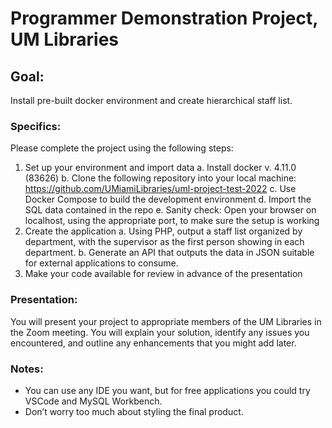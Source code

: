 # Programmer Demonstration Project, UM Libraries

## Goal:  
Install pre-built docker environment and create hierarchical staff list.

### Specifics:  
Please complete the project using the following steps:
1. Set up your environment and import data
   a. Install docker v. 4.11.0 (83626)
   b. Clone the following repository into your local machine:  
   https://github.com/UMiamiLibraries/uml-project-test-2022
   c. Use Docker Compose to build the development environment
   d. Import the SQL data contained in the repo
   e. Sanity check:  Open your browser on localhost, using the appropriate
   port, to make sure the setup is working
2. Create the application
   a. Using PHP, output a staff list organized by department, with the
   supervisor as the first person showing in each department.
   b. Generate an API that outputs the data in JSON suitable for external
   applications to consume.
3. Make your code available for review in advance of the presentation
### Presentation:  
You will present your project to appropriate members of the UM
   Libraries in the Zoom meeting.  You will explain your solution, identify any issues
   you encountered, and outline any enhancements that you might add later.  
### Notes:  
   - You can use any IDE you want, but for free applications you could try VSCode
   and MySQL Workbench.
   - Don’t worry too much about styling the final product.
   
